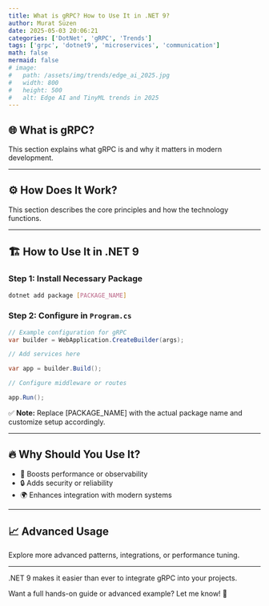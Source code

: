 ```yaml
---
title: What is gRPC? How to Use It in .NET 9?
author: Murat Süzen
date: 2025-05-03 20:06:21
categories: ['DotNet', 'gRPC', 'Trends']
tags: ['grpc', 'dotnet9', 'microservices', 'communication']
math: false
mermaid: false
# image:
#   path: /assets/img/trends/edge_ai_2025.jpg
#   width: 800
#   height: 500
#   alt: Edge AI and TinyML trends in 2025
---
```


## 🌐 What is gRPC?

This section explains what gRPC is and why it matters in modern development.

---

## ⚙️ How Does It Work?

This section describes the core principles and how the technology functions.

---

## 🏗️ How to Use It in .NET 9

### Step 1: Install Necessary Package

```bash
dotnet add package [PACKAGE_NAME]
```

### Step 2: Configure in `Program.cs`

```csharp
// Example configuration for gRPC
var builder = WebApplication.CreateBuilder(args);

// Add services here

var app = builder.Build();

// Configure middleware or routes

app.Run();
```

✅ **Note:** Replace [PACKAGE_NAME] with the actual package name and customize setup accordingly.

---

## 🔥 Why Should You Use It?

- 🚀 Boosts performance or observability
- 🔒 Adds security or reliability
- 🌍 Enhances integration with modern systems

---

## 📈 Advanced Usage

Explore more advanced patterns, integrations, or performance tuning.

---

.NET 9 makes it easier than ever to integrate gRPC into your projects.

Want a full hands-on guide or advanced example? Let me know! 🚀
